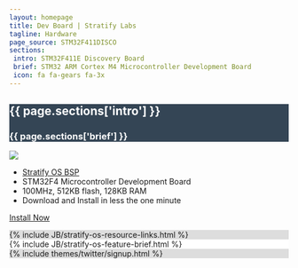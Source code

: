 ```yaml
---
layout: homepage
title: Dev Board | Stratify Labs
tagline: Hardware
page_source: STM32F411DISCO
sections:
 intro: STM32F411E Discovery Board
 brief: STM32 ARM Cortex M4 Microcontroller Development Board
 icon: fa fa-gears fa-3x
---
```


<div style="background: #344555; color: #fff;">
	<div class="container">
  <div class="row header_row">
			<div class="col-md-3 text-center">
				<h2><i class="{{ page.sections['icon'] }}"></i></h2>
			</div>
			<div class="col-md-9">
				<h2><b>{{ page.sections['intro'] }}</b></h2>
				<h3>{{ page.sections['brief'] }}</h3>
			</div>
		</div>
	</div>
</div>

<div class="container">
<div class="row header_row">
<div class="col-md-5">

<img class="post_image" src="{{ BASE_PATH }}/images/stm32f411e-disco.jpg" />


</div>

<div class="col-md-7">

<ul>
<li><a href="https://github.com/StratifyLabs/STM32F411E-DISCO" target="_blank">Stratify OS BSP</a></li>
<li>STM32F4 Microcontroller Development Board</li>
<li>100MHz, 512KB flash, 128KB RAM</li>
<li>Download and Install in less the one minute</li>
</ul>

<a href="https://www.hackster.io/tgil/stratify-os-on-stmf411e-disco-board-6144fb" target="_blank" class="btn btn-success btn-lg">Install Now</a>

</div>
</div>
</div>

<div style="background: #ddd; height: auto">
  {% include JB/stratify-os-resource-links.html %}
</div>

<div style="background: #fff; height: auto">
  {% include JB/stratify-os-feature-brief.html %}
</div>




<div style="background: #ddd;">
	<div class="container">
		{% include themes/twitter/signup.html %}
	</div>
</div>
